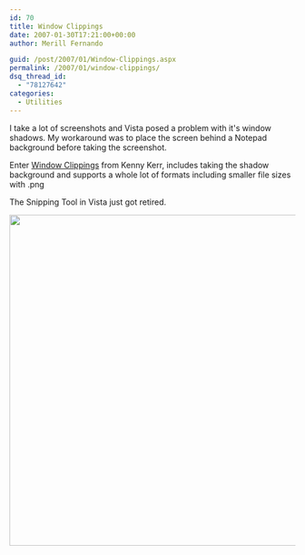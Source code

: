 ```yaml
---
id: 70
title: Window Clippings
date: 2007-01-30T17:21:00+00:00
author: Merill Fernando

guid: /post/2007/01/Window-Clippings.aspx
permalink: /2007/01/window-clippings/
dsq_thread_id:
  - "78127642"
categories:
  - Utilities
---
```

<P>I take a lot of screenshots and Vista posed a problem with it's window shadows. My workaround was to place the screen behind a Notepad background before taking the screenshot.</P>
<P>Enter <A href="http://weblogs.asp.net/kennykerr/archive/2007/01/28/window-clippings-1-5.aspx">Window Clippings</A> from Kenny Kerr, includes taking the shadow background and supports a whole lot of formats including smaller file sizes with .png</P>
<P>The Snipping Tool in Vista just got retired.</P>
<P><A href="http://www.merill.net/wp-content/uploads/binary/WindowClippings_AAB4/MerillFernandosWebLogWindowClippings23.png" atomicselection="true"><IMG height=582 src="http://www.merill.net/wp-content/uploads/binary/WindowClippings_AAB4/MerillFernandosWebLogWindowClippings2_thumb1.png" width=589 border=0></A></P>